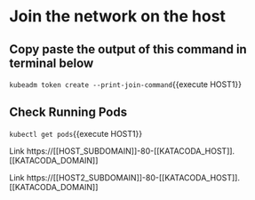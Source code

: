 # Join the network on the host

## Copy paste the output of this command in terminal below

`kubeadm token create --print-join-command`{{execute HOST1}}

## Check Running Pods

`kubectl get pods`{{execute HOST1}}

Link https://[[HOST_SUBDOMAIN]]-80-[[KATACODA_HOST]].[[KATACODA_DOMAIN]]

Link https://[[HOST2_SUBDOMAIN]]-80-[[KATACODA_HOST]].[[KATACODA_DOMAIN]]
